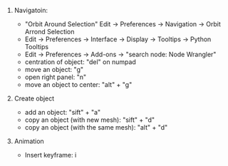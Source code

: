 1. Navigatoin:
    - "Orbit Around Selection"  Edit -> Preferences -> Navigation -> Orbit Arrond Selection
    - Edit -> Preferences -> Interface -> Display -> Tooltips -> Python Tooltips
    - Edit -> Preferences -> Add-ons -> "search  node: Node Wrangler"
    - centration of object: "del" on numpad
    - move an object: "g"
    - open right panel: "n"
    - move an object to center: "alt" + "g"
 
 
 1. Create object
     - add an object: "sift" + "a"
     - copy an object (with new mesh): "sift" + "d"
     - copy an object (with the same mesh): "alt" + "d"


1. Animation
    - Insert keyframe: i
